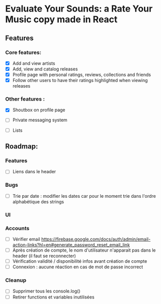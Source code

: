 # Evaluate Your Sounds: a Rate Your Music copy made in React

## Features
### Core features:
- [X] Add and view artists
- [X] Add, view and catalog releases
- [X] Profile page with personal ratings, reviews, collections and friends
- [X] Follow other users to have their ratings highlighted when viewing releases

### Other features :
- [X] Shoutbox on profile page
- [ ] Private messaging system
- [ ] Lists


## Roadmap:
### Features
- [ ] Liens dans le header

### Bugs
- [ ] Trie par date : modifier les dates car pour le moment trie dans l'ordre alphabétique des strings

### UI

### Accounts
- [ ] Vérifier email https://firebase.google.com/docs/auth/admin/email-action-links?hl=en#generate_password_reset_email_link
- [ ] Après création de compte, le nom d'utilisateur n'apparait pas dans le header (il faut se reconnecter)
- [ ] Vérification validité / disponibilité infos avant création de compte
- [ ] Connexion : aucune réaction en cas de mot de passe incorrect

### Cleanup
- [ ] Supprimer tous les console.log()
- [ ] Retirer functions et variables inutilisées